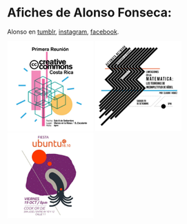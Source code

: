 # Afiches de Alonso Fonseca:

Alonso en [tumblr](http://rosagestalt.tumblr.com/), [instagram](https://www.instagram.com/_alonso_fonseca_/), [facebook](https://www.facebook.com/Malonska).

<img src="20180908-cc.jpeg" alt="Primera Reunión de Creative Commons Costa Rica" width="200"/> <img src="20180929-automata.jpeg" alt="Teoremas de incompletitud de Gödel" width="200"/> <img src="20181019-ubuntu.jpeg" alt="Fiesta de lanzamiento de Ubuntu 18.10" width="200"/>
 	
